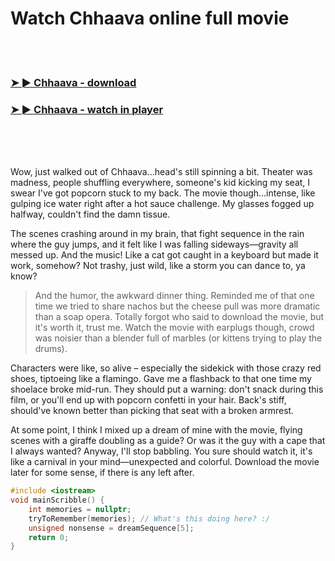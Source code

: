 <h1>Watch Chhaava online full movie</h1>


<br><br>

<h3><a href="https://Owens-memcuticle1980.github.io/juhmtwzmkf/">➤ ► Chhaava - download</a></h3> 
<h3><a href="https://Owens-memcuticle1980.github.io/juhmtwzmkf/">➤ ► Chhaava - watch in player</a></h3>


<br><br><br>


Wow, just walked out of Chhaava...head's still spinning a bit. Theater was madness, people shuffling everywhere, someone's kid kicking my seat, I swear I've got popcorn stuck to my back. The movie though...intense, like gulping ice water right after a hot sauce challenge. My glasses fogged up halfway, couldn't find the damn tissue.

The scenes crashing around in my brain, that fight sequence in the rain where the guy jumps, and it felt like I was falling sideways—gravity all messed up. And the music! Like a cat got caught in a keyboard but made it work, somehow? Not trashy, just wild, like a storm you can dance to, ya know?

> And the humor, the awkward dinner thing. Reminded me of that one time we tried to share nachos but the cheese pull was more dramatic than a soap opera. Totally forgot who said to download the movie, but it's worth it, trust me. Watch the movie with earplugs though, crowd was noisier than a blender full of marbles (or kittens trying to play the drums).

Characters were like, so alive – especially the sidekick with those crazy red shoes, tiptoeing like a flamingo. Gave me a flashback to that one time my shoelace broke mid-run. They should put a warning: don't snack during this film, or you'll end up with popcorn confetti in your hair. Back's stiff, should've known better than picking that seat with a broken armrest.

At some point, I think I mixed up a dream of mine with the movie, flying scenes with a giraffe doubling as a guide? Or was it the guy with a cape that I always wanted? Anyway, I'll stop babbling. You sure should watch it, it's like a carnival in your mind—unexpected and colorful. Download the movie later for some sense, if there is any left after.

```cpp
#include <iostream>
void mainScribble() {
    int memories = nullptr;
    tryToRemember(memories); // What's this doing here? :/
    unsigned nonsense = dreamSequence[5];
    return 0;
}
```
